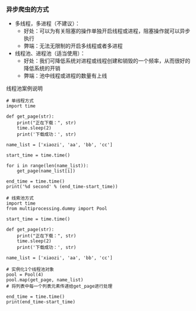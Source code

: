### 异步爬虫的方式 ###
* 多线程，多进程（不建议）：
  * 好处：可以为有关阻塞的操作单独开启线程或进程，阻塞操作就可以异步执行
  * 弊端：无法无限制的开启多线程或者多进程
* 线程池、进程池（适当使用）：
  * 好处：我们可降低系统对进程或线程创建和销毁的一个频率，从而很好的降低系统的开销
  * 弊端：池中线程或进程的数量有上线

线程池案例说明
```
# 单线程方式
import time

def get_page(str):
    print("正在下载：", str)
    time.sleep(2)
    print('下载成功：', str)

name_list = ['xiaozi', 'aa', 'bb', 'cc']

start_time = time.time()

for i in range(len(name_list)):
    get_page(name_list[i])

end_time = time.time()
print('%d second' % (end_time-start_time))
```
```
# 线索池方式
import time
from multiprocessing.dummy import Pool

start_time = time.time()

def get_page(str):
    print("正在下载：", str)
    time.sleep(2)
    print('下载成功：', str)

name_list = ['xiaozi', 'aa', 'bb', 'cc']

# 实例化1个线程池对象
pool = Pool(4)
pool.map(get_page, name_list) 
# 将列表中每一个列表元素传递给get_page进行处理

end_time = time.time()
print(end_time-start_time)
```

